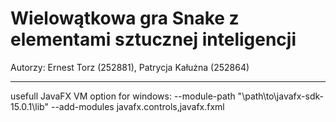 # Wielowątkowa gra Snake z elementami sztucznej inteligencji <br/>
 Autorzy: Ernest Torz (252881), Patrycja Kałużna (252864)

---

usefull JavaFX VM option for windows: --module-path "\path\to\javafx-sdk-15.0.1\lib" --add-modules javafx.controls,javafx.fxml
